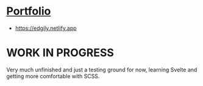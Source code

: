 # <a href="https://edgily.netlify.app">Portfolio</a>

- https://edgily.netlify.app

# WORK IN PROGRESS

Very much unfinished and just a testing ground for now, learning Svelte and getting more comfortable with SCSS.
